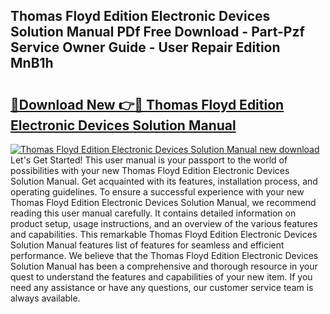 ## Thomas Floyd Edition Electronic Devices Solution Manual PDf Free Download - Part-Pzf Service Owner Guide - User Repair Edition MnB1h

# <h2><a href="http://bc48295.oget.top/?id=Thomas+Floyd+Edition+Electronic+Devices+Solution+Manual">🔗Download New 👉🔴 Thomas Floyd Edition Electronic Devices Solution Manual</a></h2>

[![Thomas Floyd Edition Electronic Devices Solution Manual new download](https://i.imgur.com/5g1atiW.png)](http://bc48295.oget.top/?id=Thomas+Floyd+Edition+Electronic+Devices+Solution+Manual)
Let's Get Started! This user manual is your passport to the world of possibilities with your new Thomas Floyd Edition Electronic Devices Solution Manual. Get acquainted with its features, installation process, and operating guidelines. To ensure a successful experience with your new Thomas Floyd Edition Electronic Devices Solution Manual, we recommend reading this user manual carefully. It contains detailed information on product setup, usage instructions, and an overview of the various features and capabilities. This remarkable Thomas Floyd Edition Electronic Devices Solution Manual features list of features for seamless and efficient performance. We believe that the Thomas Floyd Edition Electronic Devices Solution Manual has been a comprehensive and thorough resource in your quest to understand the features and capabilities of your new item. If you need any assistance or have any questions, our customer service team is always available.
